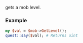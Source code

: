 gets a mob level.
### Example

```perl
my $val = $mob->GetLevel();
quest::say($val); # Returns uint
```